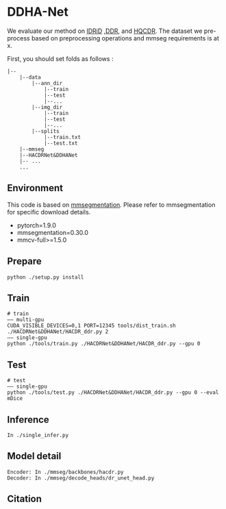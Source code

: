 # DDHA-Net
We evaluate our method on [IDRiD](https://ieee-dataport.org/open-access/indian-diabetic-retinopathy-image-dataset-idrid) ,[DDR](https://github.com/nkicsl/DDR-dataset), and [HQCDR](https://github.com/xqh180110910537/HQCDR).
The dataset we pre-process based on preprocessing operations and mmseg requirements is at x.

First, you should set folds as follows :
```
|--
    |--data
        |--ann_dir
            |--train
            |--test
            |--...
        |--img_dir
            |--train
            |--test
            |--...
        |--splits
            |--train.txt
            |--test.txt
    |--mmseg
    |--HACDRNet&DDHANet
    |-- ...
    ...
```

## Environment

This code is based on [mmsegmentation](https://github.com/open-mmlab/mmsegmentation). Please refer to mmsegmentation for specific download details.

-   pytorch=1.9.0
-   mmsegmentation=0.30.0
-   mmcv-full>=1.5.0
## Prepare
```
python ./setup.py install
```
## Train
```
# train
—— multi-gpu
CUDA_VISIBLE_DEVICES=0,1 PORT=12345 tools/dist_train.sh ./HACDRNet&DDHANet/HACDR_ddr.py 2
—— single-gpu
python ./tools/train.py ./HACDRNet&DDHANet/HACDR_ddr.py --gpu 0
```
## Test
```
# test
—— single-gpu
python ./tools/test.py ./HACDRNet&DDHANet/HACDR_ddr.py --gpu 0 --eval mDice
```
## Inference
```
In ./single_infer.py
```
## Model detail
```
Encoder: In ./mmseg/backbones/hacdr.py
Decoder: In ./mmseg/decode_heads/dr_unet_head.py
```
## Citation

